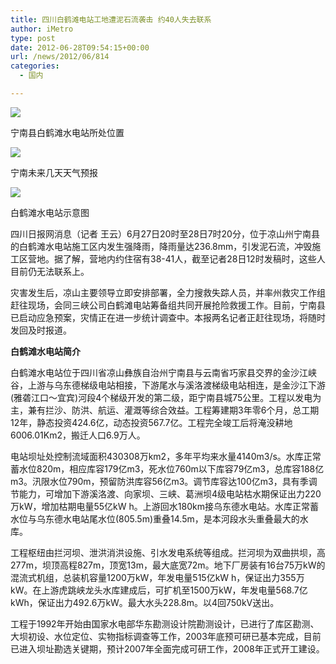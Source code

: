 ```yaml
---
title: 四川白鹤滩电站工地遭泥石流袭击 约40人失去联系
author: iMetro
type: post
date: 2012-06-28T09:54:15+00:00
url: /news/2012/06/814
categories:
  - 国内

---
```

![][1]

宁南县白鹤滩水电站所处位置

![][2] 

宁南未来几天天气预报

![][3] 

白鹤滩水电站示意图

四川日报网消息（记者 王云）6月27日20时至28日7时20分，位于凉山州宁南县的白鹤滩水电站施工区内发生强降雨，降雨量达236.8mm，引发泥石流，冲毁施工区营地。据了解，营地内约住宿有38-41人，截至记者28日12时发稿时，这些人目前仍无法联系上。

灾害发生后，凉山主要领导立即安排部署，全力搜救失踪人员，并率州救灾工作组赶往现场，会同三峡公司白鹤滩电站筹备组共同开展抢险救援工作。目前，宁南县已启动应急预案，灾情正在进一步统计调查中。本报两名记者正赶往现场，将随时发回及时报道。

**白鹤滩水电站简介**

白鹤滩水电站位于四川省凉山彝族自治州宁南县与云南省巧家县交界的金沙江峡谷，上游与乌东德梯级电站相接，下游尾水与溪洛渡梯级电站相连，是金沙江下游(雅砻江口～宜宾)河段4个梯级开发的第二级，距宁南县城75公里。工程以发电为主，兼有拦沙、防洪、航运、灌溉等综合效益。工程筹建期3年零6个月，总工期12年，静态投资424.6亿，动态投资567.7亿。工程完全竣工后将淹没耕地6006.01Km2，搬迁人口6.9万人。

电站坝址处控制流域面积430308万km2，多年平均来水量4140m3/s。水库正常蓄水位820m，相应库容179亿m3，死水位760m以下库容79亿m3，总库容188亿m3。汛限水位790m，预留防洪库容56亿m3。调节库容达100亿m3，具有季调节能力，可增加下游溪洛渡、向家坝、三峡、葛洲坝4级电站枯水期保证出力220万kW，增加枯期电量55亿kW h。上游回水180km接乌东德水电站。水库正常蓄水位与乌东德水电站尾水位(805.5m)重叠14.5m，是本河段水头重叠最大的水库。

工程枢纽由拦河坝、泄洪消洪设施、引水发电系统等组成。拦河坝为双曲拱坝，高277m，坝顶高程827m，顶宽13m，最大底宽72m。地下厂房装有16台75万kW的混流式机组，总装机容量1200万kW，年发电量515亿kW h，保证出力355万kW。在上游虎跳峡龙头水库建成后，可扩机至1500万kW，年发电量568.7亿kWh，保证出力492.6万kW。最大水头228.8m。以4回750kV送出。

工程于1992年开始由国家水电部华东勘测设计院勘测设计，已进行了库区勘测、大坝初设、水位定位、实物指标调查等工作，2003年底预可研已基本完成，目前已进入坝址勘选关键期，预计2007年全面完成可研工作，2008年正式开工建设。

 [1]: http://y2.ifengimg.com/33580ba19e95d179/2012/0628/rdn_4febf11736bac.jpg
 [2]: http://y2.ifengimg.com/33580ba19e95d179/2012/0628/rdn_4febf11b4ed9e.jpg
 [3]: http://y3.ifengimg.com/33580ba19e95d179/2012/0628/rdn_4febf1d9efbaa.jpg